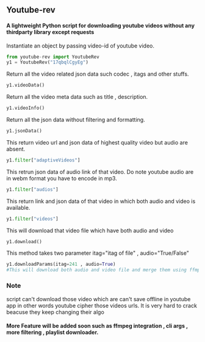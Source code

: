 ## Youtube-rev

#### A lightweight Python script for downloading youtube videos without any thirdparty library except requests

Instantiate an object by passing video-id of youtube video.

```python
from youtube-rev import YoutubeRev
y1 = YoutubeRev("17qbqlCgyEg")
```

Return all the video related json data such codec , itags and other stuffs.

```python 
y1.videoData()
```

Return all the video meta data such as title , description.

```python 
y1.videoInfo() 
````

Return all the json data without filtering and formatting.
```python
y1.jsonData()
```

This return video url and json data of highest quality video but audio are absent.

```python
y1.filter["adaptiveVideos"]
```

This retrun json data of audio link of that video. Do note youtube audio are in webm format you have to encode in mp3.

```python
y1.filter["audios"]
```
This return link and json data of that video in which both audio and video is available.

```python
y1.filter["videos"]
```
This will download that video file which have both audio and video

```python
y1.download()
```

This method takes two parameter itag="itag of file" , audio="True/False" 

```python
y1.downloadParams(itag=241 , audio=True)
#This will download both audio and video file and merge them using ffmpeg
```
### Note

script can't download those video which are can't save offline in youtube app 
in other words youtube cipher those videos urls. It is very hard to crack beacuse they keep
changing their algo

#### More Feature will be added soon such as ffmpeg integration , cli args , more filtering , playlist downloader.
